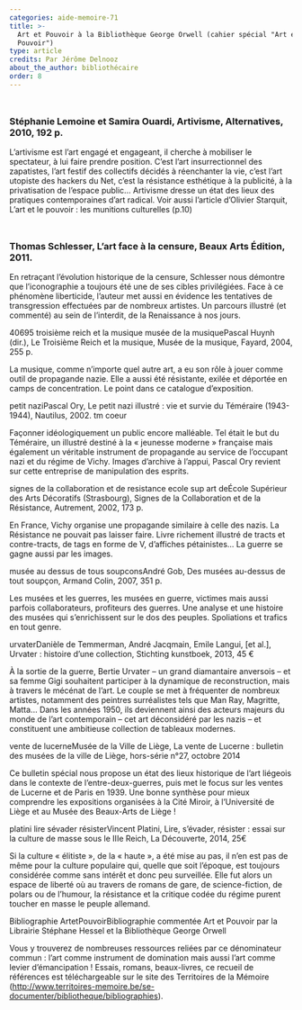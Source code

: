 ```yaml
---
categories: aide-memoire-71
title: >-
  Art et Pouvoir à la Bibliothèque George Orwell (cahier spécial "Art et
  Pouvoir")
type: article
credits: Par Jérôme Delnooz
about_the_author: bibliothécaire
order: 8
---
```

<img style="float:left;margin:0 10px 10px 0" alt="">
<div style="float:left;clear:left;">
<h3>Stéphanie Lemoine et Samira Ouardi, Artivisme, Alternatives, 2010, 192 p.</h3>
<p>L’artivisme est l’art engagé et engageant, il cherche à mobiliser le spectateur, à lui faire prendre position. C’est l’art insurrectionnel des zapatistes, l’art festif des collectifs décidés à réenchanter la vie, c’est l’art utopiste des hackers du Net, c’est la résistance esthétique à la publicité, à la privatisation de l’espace public… Artivisme dresse un état des lieux des pratiques contemporaines d’art radical. Voir aussi l’article d’Olivier Starquit, L’art et le pouvoir : les munitions culturelles (p.10)</p>

<img style="float:left;margin:0 10px 10px 0" alt="">
<div style="float:left;clear:left;">
<h3>Thomas Schlesser, L’art face à la censure, Beaux Arts Édition, 2011.</h3>
<p>En retraçant l’évolution historique de la censure, Schlesser nous démontre que l’iconographie a toujours été une de ses cibles privilégiées. Face à ce phénomène liberticide, l’auteur met aussi en évidence les tentatives de transgression effectuées par de nombreux artistes. Un parcours illustré (et commenté) au sein de l’interdit, de la Renaissance à nos jours.</p>

40695 troisième reich et la musique musée de la musiquePascal Huynh (dir.), Le Troisième Reich et la musique, Musée de la musique, Fayard, 2004, 255 p.

La musique, comme n’importe quel autre art, a eu son rôle à jouer comme outil de propagande nazie. Elle a aussi été résistante, exilée et déportée en camps de concentration. Le point dans ce catalogue d’exposition.

petit naziPascal Ory, Le petit nazi illustré : vie et survie du Téméraire (1943-1944), Nautilus, 2002. tm coeur

Façonner idéologiquement un public encore malléable. Tel était le but du Téméraire, un illustré destiné à la « jeunesse moderne » française mais également un véritable instrument de propagande au service de l’occupant nazi et du régime de Vichy. Images d’archive à l’appui, Pascal Ory revient sur cette entreprise de manipulation des esprits.

signes de la collaboration et de resistance ecole sup art deÉcole Supérieur des Arts Décoratifs (Strasbourg), Signes de la Collaboration et de la Résistance, Autrement, 2002, 173 p.

En France, Vichy organise une propagande similaire à celle des nazis. La Résistance ne pouvait pas laisser faire. Livre richement illustré de tracts et contre-tracts, de tags en forme de V, d’affiches pétainistes... La guerre se gagne aussi par les images.

musée au dessus de tous soupconsAndré Gob, Des musées au-dessus de tout soupçon, Armand Colin, 2007, 351 p.

Les musées et les guerres, les musées en guerre, victimes mais aussi parfois collaborateurs, profiteurs des guerres. Une analyse et une histoire des musées qui s’enrichissent sur le dos des peuples. Spoliations et trafics en tout genre. 

urvaterDanièle de Temmerman, André Jacqmain, Emile Langui, [et al.], Urvater : histoire d’une collection, Stichting kunstboek, 2013, 45 €

À la sortie de la guerre, Bertie Urvater – un grand diamantaire anversois – et sa femme Gigi souhaitent participer à la dynamique de reconstruction, mais à travers le mécénat de l’art. Le couple se met à fréquenter de nombreux artistes, notamment des peintres surréalistes tels que Man Ray, Magritte, Matta... Dans les années 1950, ils deviennent ainsi des acteurs majeurs du monde de l’art contemporain – cet art déconsidéré par les nazis – et constituent une ambitieuse collection de tableaux modernes.

vente de lucerneMusée de la Ville de Liège, La vente de Lucerne : bulletin des musées de la ville de Liège, hors-série n°27, octobre 2014

Ce bulletin spécial nous propose un état des lieux historique de l’art liégeois dans le contexte de l’entre-deux-guerres, puis met le focus sur les ventes de Lucerne et de Paris en 1939. Une bonne synthèse pour mieux comprendre les expositions organisées à la Cité Miroir, à l’Université de Liège et au Musée des Beaux-Arts de Liège !

platini lire sévader résisterVincent Platini, Lire, s’évader, résister : essai sur la culture de masse sous le IIIe Reich, La Découverte, 2014, 25€

Si la culture « élitiste », de la « haute », a été mise au pas, il n’en est pas de même pour la culture populaire qui, quelle que soit l’époque, est toujours considérée comme sans intérêt et donc peu surveillée. Elle fut alors un espace de liberté où au travers de romans de gare, de science-fiction, de polars ou de l’humour, la résistance et la critique codée du régime purent toucher en masse le peuple allemand.

Bibliographie ArtetPouvoirBibliographie commentée Art et Pouvoir par la Librairie Stéphane Hessel et la Bibliothèque George Orwell

Vous y trouverez de nombreuses ressources reliées par ce dénominateur commun : l’art comme instrument de domination mais aussi l’art comme levier d’émancipation ! Essais, romans, beaux-livres, ce recueil de références est téléchargeable sur le site des Territoires de la Mémoire (http://www.territoires-memoire.be/se-documenter/bibliotheque/bibliographies).
